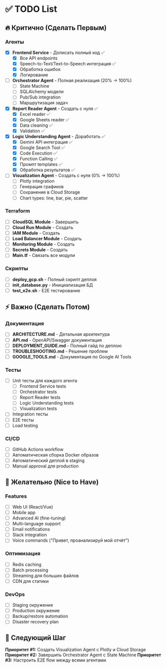 # ✅ TODO List

## 🔥 Критично (Сделать Первым)

### Агенты
- [x] **Frontend Service** - Дописать полный код ✅
  - [x] Все API endpoints
  - [x] Speech-to-Text/Text-to-Speech интеграция ✅
  - [x] Обработка ошибок
  - [x] Логирование

- [ ] **Orchestrator Agent** - Полная реализация (20% → 100%)
  - [ ] State Machine
  - [ ] SQLAlchemy модели
  - [ ] Pub/Sub integration
  - [ ] Маршрутизация задач

- [x] **Report Reader Agent** - Создать с нуля ✅
  - [x] Excel reader ✅
  - [x] Google Sheets reader ✅
  - [x] Data cleaning ✅
  - [x] Validation ✅

- [x] **Logic Understanding Agent** - Доработать ✅
  - [x] Gemini API интеграция ✅
  - [x] Google Search Tool ✅
  - [x] Code Execution ✅
  - [x] Function Calling ✅
  - [x] Промпт templates ✅
  - [x] Обработка результатов ✅

- [ ] **Visualization Agent** - Создать с нуля (0% → 100%)
  - [ ] Plotly integration
  - [ ] Генерация графиков
  - [ ] Сохранение в Cloud Storage
  - [ ] Chart types: line, bar, pie, scatter

### Terraform
- [ ] **CloudSQL Module** - Завершить
- [ ] **Cloud Run Module** - Создать
- [ ] **IAM Module** - Создать
- [ ] **Load Balancer Module** - Создать
- [ ] **Monitoring Module** - Создать
- [ ] **Secrets Module** - Создать
- [ ] **Main.tf** - Связать все модули

### Скрипты
- [ ] **deploy_gcp.sh** - Полный скрипт деплоя
- [ ] **init_database.py** - Инициализация БД
- [ ] **test_e2e.sh** - E2E тестирование

## ⚡ Важно (Сделать Потом)

### Документация
- [ ] **ARCHITECTURE.md** - Детальная архитектура
- [ ] **API.md** - OpenAPI/Swagger документация
- [ ] **DEPLOYMENT_GUIDE.md** - Полный гайд по деплою
- [ ] **TROUBLESHOOTING.md** - Решение проблем
- [ ] **GOOGLE_TOOLS.md** - Документация по Google AI Tools

### Тесты
- [ ] Unit тесты для каждого агента
  - [ ] Frontend Service tests
  - [ ] Orchestrator tests
  - [ ] Report Reader tests
  - [ ] Logic Understanding tests
  - [ ] Visualization tests
- [ ] Integration тесты
- [ ] E2E тесты
- [ ] Load testing

### CI/CD
- [ ] GitHub Actions workflow
- [ ] Автоматическая сборка Docker образов
- [ ] Автоматический деплой в staging
- [ ] Manual approval для production

## 🎨 Желательно (Nice to Have)

### Features
- [ ] Web UI (React/Vue)
- [ ] Mobile app
- [ ] Advanced AI (fine-tuning)
- [ ] Multi-language support
- [ ] Email notifications
- [ ] Slack integration
- [ ] Voice commands ("Привет, проанализируй мой отчёт")

### Оптимизация
- [ ] Redis caching
- [ ] Batch processing
- [ ] Streaming для больших файлов
- [ ] CDN для статики

### DevOps
- [ ] Staging окружение
- [ ] Production окружение
- [ ] Backup/restore automation
- [ ] Disaster recovery plan

## 🎯 Следующий Шаг

**Приоритет #1:** Создать Visualization Agent с Plotly и Cloud Storage
**Приоритет #2:** Завершить Orchestrator Agent с State Machine
**Приоритет #3:** Настроить E2E flow между всеми агентами
